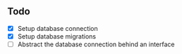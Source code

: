 


## Todo

- [x] Setup database connection
- [x] Setup database migrations
- [ ] Abstract the database connection behind an interface
